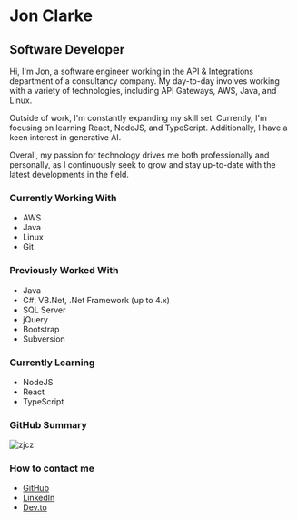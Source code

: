 # Jon Clarke

## Software Developer

Hi, I'm Jon, a software engineer working in the API & Integrations department of a consultancy company. My day-to-day involves working with a variety of technologies, including API Gateways, AWS, Java, and Linux.

Outside of work, I'm constantly expanding my skill set. Currently, I'm focusing on learning React, NodeJS, and TypeScript. Additionally, I have a keen interest in generative AI.

Overall, my passion for technology drives me both professionally and personally, as I continuously seek to grow and stay up-to-date with the latest developments in the field.

### Currently Working With

- AWS
- Java
- Linux
- Git

### Previously Worked With

- Java
- C#, VB.Net, .Net Framework (up to 4.x)
- SQL Server
- jQuery
- Bootstrap
- Subversion

### Currently Learning

- NodeJS
- React
- TypeScript

### GitHub Summary

![zjcz](https://github-readme-stats.vercel.app/api/top-langs?username=zjcz&show_icons=true&locale=en&layout=compact)

### How to contact me

- [GitHub](https://www.github.com/zjcz)
- [LinkedIn](https://linkedin.com/in/jon-clarke-leeds)
- [Dev.to](https://dev.to/zjcz)
